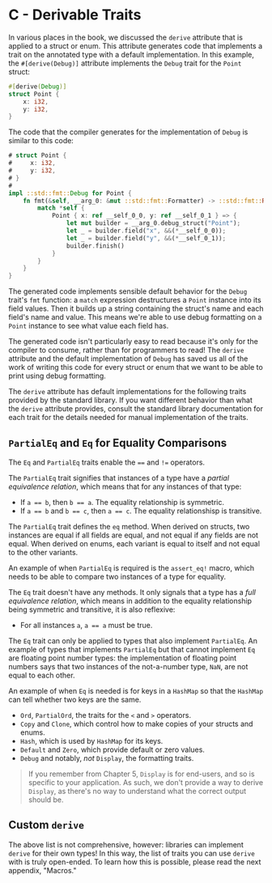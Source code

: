# C - Derivable Traits

In various places in the book, we discussed the `derive` attribute that is
applied to a struct or enum. This attribute generates code that implements a
trait on the annotated type with a default implementation. In this example, the
`#[derive(Debug)]` attribute implements the `Debug` trait for the `Point`
struct:

```rust
#[derive(Debug)]
struct Point {
    x: i32,
    y: i32,
}
```

The code that the compiler generates for the implementation of `Debug` is
similar to this code:

```rust
# struct Point {
#     x: i32,
#     y: i32,
# }
#
impl ::std::fmt::Debug for Point {
    fn fmt(&self, __arg_0: &mut ::std::fmt::Formatter) -> ::std::fmt::Result {
        match *self {
            Point { x: ref __self_0_0, y: ref __self_0_1 } => {
                let mut builder = __arg_0.debug_struct("Point");
                let _ = builder.field("x", &&(*__self_0_0));
                let _ = builder.field("y", &&(*__self_0_1));
                builder.finish()
            }
        }
    }
}
```

The generated code implements sensible default behavior for the `Debug` trait's
`fmt` function: a `match` expression destructures a `Point` instance into its
field values. Then it builds up a string containing the struct's name and each
field's name and value. This means we're able to use debug formatting on a
`Point` instance to see what value each field has.

The generated code isn't particularly easy to read because it's only for the
compiler to consume, rather than for programmers to read! The `derive`
attribute and the default implementation of `Debug` has saved us all of the
work of writing this code for every struct or enum that we want to be able to
print using debug formatting.

The `derive` attribute has default implementations for the following traits
provided by the standard library. If you want different behavior than what the
`derive` attribute provides, consult the standard library documentation for
each trait for the details needed for manual implementation of the traits.

## `PartialEq` and `Eq` for Equality Comparisons

The `Eq` and `PartialEq` traits enable the `==` and `!=` operators.

The `PartialEq` trait signifies that instances of a type have a *partial
equivalence relation*, which means that for any instances of that type:

* If `a == b`, then `b == a`. The equality relationship is symmetric.
* If `a == b` and `b == c`, then `a == c`. The equality relationshisp is
  transitive.

The `PartialEq` trait defines the `eq` method. When derived on structs, two
instances are equal if all fields are equal, and not equal if any fields are
not equal. When derived on enums, each variant is equal to itself and not equal
to the other variants.

An example of when `PartialEq` is required is the `assert_eq!` macro, which
needs to be able to compare two instances of a type for equality.

The `Eq` trait doesn't have any methods. It only signals that a type has a
*full equivalence relation*, which means in addition to the equality
relationship being symmetric and transitive, it is also reflexive:

* For all instances `a`, `a == a` must be true.

The `Eq` trait can only be applied to types that also implement `PartialEq`. An
example of types that implements `PartialEq` but that cannot implement `Eq` are
floating point number types: the implementation of floating point numbers says
that two instances of the not-a-number type, `NaN`, are not equal to each other.

An example of when `Eq` is needed is for keys in a `HashMap` so that the
`HashMap` can tell whether two keys are the same.

* `Ord`, `PartialOrd`, the traits for the `<` and `>` operators.
* `Copy` and `Clone`, which control how to make copies of your structs and enums.
* `Hash`, which is used by `HashMap` for its keys.
* `Default` and `Zero`, which provide default or zero values.
* `Debug` and notably, *not* `Display`, the formatting traits.

> If you remember from Chapter 5, `Display` is for end-users, and so is specific
> to your application. As such, we don't provide a way to derive `Display`, as
> there's no way to understand what the correct output should be.

## Custom `derive`

The above list is not comprehensive, however: libraries can implement `derive`
for their own types! In this way, the list of traits you can use `derive` with
is truly open-ended. To learn how this is possible, please read the next appendix,
"Macros."